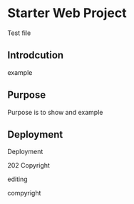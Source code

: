 # Starter Web Project
Test file
## Introdcution
example
## Purpose
Purpose is to show and example
## Deployment
Deployment

202 Copyright

editing

compyright